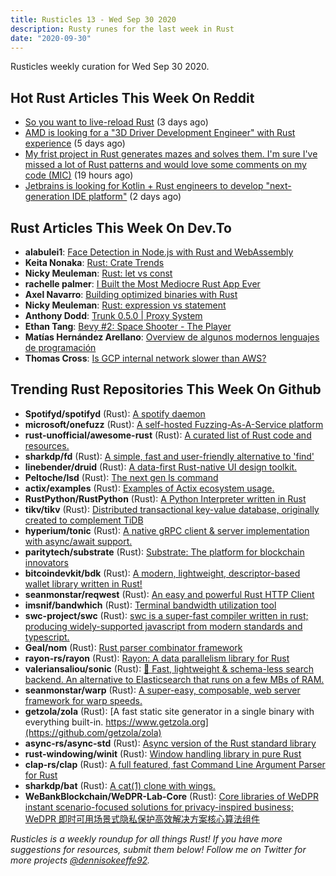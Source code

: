 ```yaml
---
title: Rusticles 13 - Wed Sep 30 2020
description: Rusty runes for the last week in Rust
date: "2020-09-30"
---
```


Rusticles weekly curation for Wed Sep 30 2020.



## Hot Rust Articles This Week On Reddit

- [So you want to live-reload Rust](https://www.reddit.com/r/rust/comments/j0ajdy/so_you_want_to_livereload_rust/) (3 days ago)
- [AMD is looking for a "3D Driver Development Engineer" with Rust experience](https://www.reddit.com/r/rust/comments/iz6ric/amd_is_looking_for_a_3d_driver_development/) (5 days ago)
- [My frist project in Rust generates mazes and solves them. I'm sure I've missed a lot of Rust patterns and would love some comments on my code (MIC)](https://www.reddit.com/r/rust/comments/j1xzvu/my_frist_project_in_rust_generates_mazes_and/) (19 hours ago)
- [Jetbrains is looking for Kotlin + Rust engineers to develop "next-generation IDE platform"](https://www.reddit.com/r/rust/comments/j0rrei/jetbrains_is_looking_for_kotlin_rust_engineers_to/) (2 days ago)



## Rust Articles This Week On Dev.To

- **alabulei1**: [Face Detection in Node.js with Rust and WebAssembly](https://dev.to/alabulei1/high-performance-and-safe-ai-as-a-service-in-node-js-43lg)
- **Keita Nonaka**: [Rust: Crate Trends](https://dev.to/gumichocopengin8/rust-crate-trends-4ome)
- **Nicky Meuleman**: [Rust: let vs const](https://dev.to/nickymeuleman/rust-let-vs-const-1pcp)
- **rachelle palmer**: [I Built the Most Mediocre Rust App Ever](https://dev.to/techbelle/i-built-the-most-mediocre-rust-app-ever-20jm)
- **Axel Navarro**: [Building optimized binaries with Rust](https://dev.to/cloudx/building-optimized-binaries-with-rust-k8b)
- **Nicky Meuleman**: [Rust: expression vs statement](https://dev.to/nickymeuleman/rust-expression-vs-statement-2h7g)
- **Anthony Dodd**: [Trunk 0.5.0 | Proxy System](https://dev.to/thedodd/trunk-0-5-0-proxy-system-3426)
- **Ethan Tang**: [Bevy #2: Space Shooter - The Player](https://dev.to/ethanyidong/bevy-2-space-shooter-the-player-3e7d)
- **Matías Hernández Arellano**: [Overview de algunos modernos lenguajes de programación](https://dev.to/matiasfha/overview-de-algunos-modernos-lenguajes-de-programacion-4j45)
- **Thomas Cross**: [Is GCP internal network slower than AWS?](https://dev.to/chmoder/is-gcp-internal-network-slower-than-aws-e7g)



## Trending Rust Repositories This Week On Github

- **Spotifyd/spotifyd** (Rust): [A spotify daemon](https://github.com/Spotifyd/spotifyd)
- **microsoft/onefuzz** (Rust): [A self-hosted Fuzzing-As-A-Service platform](https://github.com/microsoft/onefuzz)
- **rust-unofficial/awesome-rust** (Rust): [A curated list of Rust code and resources.](https://github.com/rust-unofficial/awesome-rust)
- **sharkdp/fd** (Rust): [A simple, fast and user-friendly alternative to 'find'](https://github.com/sharkdp/fd)
- **linebender/druid** (Rust): [A data-first Rust-native UI design toolkit.](https://github.com/linebender/druid)
- **Peltoche/lsd** (Rust): [The next gen ls command](https://github.com/Peltoche/lsd)
- **actix/examples** (Rust): [Examples of Actix ecosystem usage.](https://github.com/actix/examples)
- **RustPython/RustPython** (Rust): [A Python Interpreter written in Rust](https://github.com/RustPython/RustPython)
- **tikv/tikv** (Rust): [Distributed transactional key-value database, originally created to complement TiDB](https://github.com/tikv/tikv)
- **hyperium/tonic** (Rust): [A native gRPC client & server implementation with async/await support.](https://github.com/hyperium/tonic)
- **paritytech/substrate** (Rust): [Substrate: The platform for blockchain innovators](https://github.com/paritytech/substrate)
- **bitcoindevkit/bdk** (Rust): [A modern, lightweight, descriptor-based wallet library written in Rust!](https://github.com/bitcoindevkit/bdk)
- **seanmonstar/reqwest** (Rust): [An easy and powerful Rust HTTP Client](https://github.com/seanmonstar/reqwest)
- **imsnif/bandwhich** (Rust): [Terminal bandwidth utilization tool](https://github.com/imsnif/bandwhich)
- **swc-project/swc** (Rust): [swc is a super-fast compiler written in rust; producing widely-supported javascript from modern standards and typescript.](https://github.com/swc-project/swc)
- **Geal/nom** (Rust): [Rust parser combinator framework](https://github.com/Geal/nom)
- **rayon-rs/rayon** (Rust): [Rayon: A data parallelism library for Rust](https://github.com/rayon-rs/rayon)
- **valeriansaliou/sonic** (Rust): [🦔 Fast, lightweight & schema-less search backend. An alternative to Elasticsearch that runs on a few MBs of RAM.](https://github.com/valeriansaliou/sonic)
- **seanmonstar/warp** (Rust): [A super-easy, composable, web server framework for warp speeds.](https://github.com/seanmonstar/warp)
- **getzola/zola** (Rust): [A fast static site generator in a single binary with everything built-in. https://www.getzola.org](https://github.com/getzola/zola)
- **async-rs/async-std** (Rust): [Async version of the Rust standard library](https://github.com/async-rs/async-std)
- **rust-windowing/winit** (Rust): [Window handling library in pure Rust](https://github.com/rust-windowing/winit)
- **clap-rs/clap** (Rust): [A full featured, fast Command Line Argument Parser for Rust](https://github.com/clap-rs/clap)
- **sharkdp/bat** (Rust): [A cat(1) clone with wings.](https://github.com/sharkdp/bat)
- **WeBankBlockchain/WeDPR-Lab-Core** (Rust): [Core libraries of WeDPR instant scenario-focused solutions for privacy-inspired business; WeDPR 即时可用场景式隐私保护高效解决方案核心算法组件](https://github.com/WeBankBlockchain/WeDPR-Lab-Core)

_Rusticles is a weekly roundup for all things Rust! If you have more suggestions for resources, submit them below! Follow me on Twitter for more projects [@dennisokeeffe92](https://twitter.com/dennisokeeffe92)._
